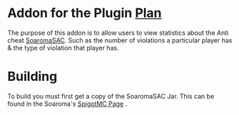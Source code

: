 # Addon for the Plugin [Plan](https://www.spigotmc.org/resources/plan-player-analytics.32536/)

The purpose of this addon is to allow users to view statistics about the Anti cheat
[SoaromaSAC](https://www.spigotmc.org/resources/soaromasac-lightweight-cheat-detection-system-for-java-bedrock.87702/).
Such as the number of violations a particular player has & the type of violation that player has.

# Building

To build you must first get a copy of the SoaromaSAC Jar.
This can be found in the
Soaroma's [SpigotMC Page](https://www.spigotmc.org/resources/soaromasac-lightweight-cheat-detection-system-for-java-bedrock.87702/)
.  